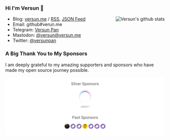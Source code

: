 ### Hi I'm Versun 👋

<img style="max-width: 450px" align="right" src="https://github-readme-stats.vercel.app/api?username=versun&show_icons=true&theme=onedark&hide_title=true&include_all_commits=true&count_private=true" alt="Versun's github stats"/>

- Blog: [versun.me](https://versun.me) / [RSS](https://versun.me/feed.xml), [JSON Feed](https://versun.me/feed.json)
- Email: github#verun.me
- Telegram: [Versun Pan](https://t.me/versunpan)
- Mastodon: [@versun@versun.me](https://versun.me/@versun)
- Twitter: [@versunpan](https://x.com/VersunPan)

### A Big Thank You to My Sponsors
I am deeply grateful to my amazing supporters and sponsors who have made my open source journey possible.   
<p align="center">
  <a href="https://github.com/versun/sponsors/">
    <img src='https://raw.githubusercontent.com/versun/sponsors/main/sponsors.svg'/>
  </a>
</p>

